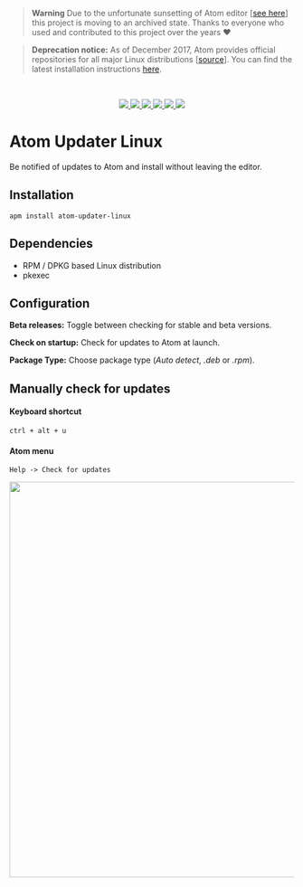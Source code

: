 > **Warning**
> Due to the unfortunate sunsetting of Atom editor [[see here](https://github.blog/2022-06-08-sunsetting-atom/)] this project is moving to an archived state. Thanks to everyone who used and contributed to this project over the years ♥

> **Deprecation notice:** As of December 2017, Atom provides official repositories for all major Linux distributions [[source](https://github.com/atom/atom/issues/2956)]. You can find the latest installation instructions [here](https://flight-manual.atom.io/getting-started/sections/installing-atom/#installing-atom-on-linux).

<br>

<p align="center">
  <a href="https://circleci.com/gh/andyrichardson/atom-updater-linux/tree/master">
    <img src="https://circleci.com/gh/andyrichardson/atom-updater-linux/tree/master.svg?style=shield"/>
  </a>
  <a href="https://travis-ci.org/andyrichardson/atom-updater-linux">
    <img src="https://travis-ci.org/andyrichardson/atom-updater-linux.svg?branch=master"/>
  </a>
  <a href="https://atom.io/packages/atom-updater-linux">
    <img src="https://img.shields.io/apm/v/atom-updater-linux.svg"/>
  </a>
  <a href="https://github.com/andyrichardson/atom-updater-linux/commits/master">
    <img src="https://img.shields.io/github/commits-since/andyrichardson/atom-updater-linux/latest.svg"/>
  </a>
  <a href="https://atom.io/packages/atom-updater-linux">
    <img src="https://img.shields.io/apm/dm/atom-updater-linux.svg"/>
  </a>
  <a href="https://github.com/atom/atom/issues/2956">
    <img src="https://img.shields.io/badge/deprecated-Dec%202017-%23d66049.svg"/>
  </a>
</p>

# Atom Updater Linux

Be notified of updates to Atom and install without leaving the editor.

## Installation

    apm install atom-updater-linux

## Dependencies

- RPM / DPKG based Linux distribution
- pkexec

## Configuration

**Beta releases:** Toggle between checking for stable and beta versions.

**Check on startup:** Check for updates to Atom at launch.

**Package Type:** Choose package type (_Auto detect_, _.deb_ or _.rpm_).

## Manually check for updates

#### **Keyboard shortcut**

`ctrl + alt + u`

#### **Atom menu**

`Help -> Check for updates`

<img src="https://i.imgur.com/H1itbnm.gif" width="700px"/>

